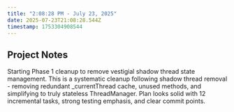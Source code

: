 ```yaml
---
title: "2:08:28 PM - July 23, 2025"
date: 2025-07-23T21:08:28.544Z
timestamp: 1753304908544
---
```


## Project Notes

Starting Phase 1 cleanup to remove vestigial shadow thread state management. This is a systematic cleanup following shadow thread removal - removing redundant _currentThread cache, unused methods, and simplifying to truly stateless ThreadManager. Plan looks solid with 12 incremental tasks, strong testing emphasis, and clear commit points.
